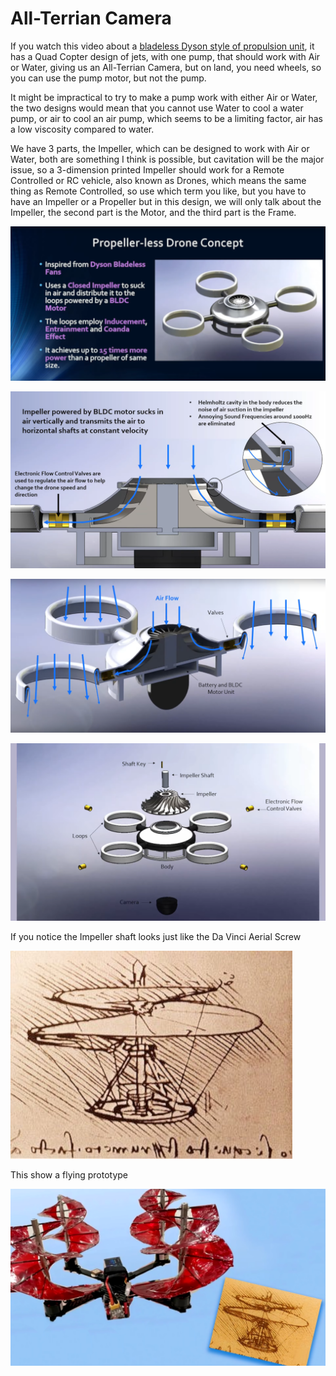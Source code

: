 # All-Terrian Camera

If you watch this video about a [bladeless Dyson style of propulsion unit](https://www.youtube.com/watch?v=f2UCK3pCFjk),
it has a Quad Copter design of jets, with one pump, that should work with Air or Water,
giving us an All-Terrian Camera, but on land, you need wheels, so you can use the pump motor,
but not the pump.

It might be impractical to try to make a pump work with either Air or Water,
the two designs would mean that you cannot use Water to cool a water pump,
or air to cool an air pump, which seems to be a limiting factor,
air has a low viscosity compared to water.

We have 3 parts, the Impeller, which can be designed to work with Air or Water,
both are something I think is possible, but cavitation will be the major issue,
so a 3-dimension printed Impeller should work for a Remote Controlled or RC vehicle,
also known as Drones, which means the same thing as Remote Controlled, so use which term you like,
but you have to have an Impeller or a Propeller but in this design,
we will only talk about the Impeller, the second part is the Motor,
and the third part is the Frame.

![dyson-quad-copter-pump-concept](https://github.com/Light-Wizzard/All-Terrian-Camera/blob/main/images/dyson-quad-copter-pump-concept-666.png)

![dyson-quad-copter-pump](https://github.com/Light-Wizzard/All-Terrian-Camera/blob/main/images/dyson-quad-copter-pump-666.png)

![dyson-quad-copter-pump-flow](https://github.com/Light-Wizzard/All-Terrian-Camera/blob/main/images/dyson-quad-copter-pump-flow-666.png)

![dyson-quad-copter-pump-flow](https://github.com/Light-Wizzard/All-Terrian-Camera/blob/main/images/dyson-quad-copter-pump-breakdown-666.png)

If you notice the Impeller shaft looks just like the Da Vinci Aerial Screw

![da-vinci-aerial-screw](https://github.com/Light-Wizzard/All-Terrian-Camera/blob/main/images/da-vinci-aerial-screw.png)

This show a flying prototype

![da-vinci-aerial-screw-flying-prototype](https://github.com/Light-Wizzard/All-Terrian-Camera/blob/main/images/da-vinci-aerial-screw-flying-prototype.png)

